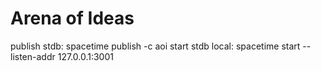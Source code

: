 # Arena of Ideas

publish stdb: spacetime publish -c aoi
start stdb local: spacetime start --listen-addr 127.0.0.1:3001